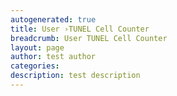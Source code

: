 ```yaml
---
autogenerated: true
title: User ›TUNEL Cell Counter
breadcrumb: User TUNEL Cell Counter
layout: page
author: test author
categories: 
description: test description
---
```



